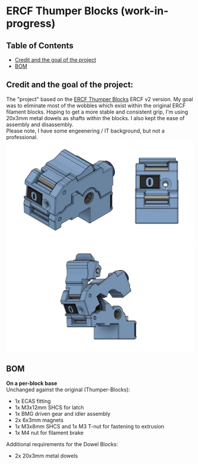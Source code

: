 <h1>ERCF Thumper Blocks (work-in-progress)</h1>

<h2 tabindex="-1" class="heading-element" dir="auto">Table of Contents</h2>
<a id="user-content-which-block" class="anchor" aria-label="Permalink: Table of Contents" href="#table-of-contents"></a>
<ul dir="auto">
        <li><a href="#credit_and_goal">Credit and the goal of the project</a></li>
        <li><a href="#bom">BOM</a></li>
</ul>

<h2>Credit and the goal of the project:</h2>
<a id="user-content-which-block" class="anchor" aria-label="Permalink: Credit and the goal of the project" href="#credit_and_goal"></a>
The "project" based on the <a href="https://github.com/kieraneglin/Thumper-Blocks?tab=readme-ov-file#which-block">ERCF Thumper Blocks</a> ERCF v2 version. My goal was to eliminate most of the wobbles which exist within the original ERCF filament blocks. Hoping to get a more stable and consistent grip, I'm using 20x3mm metal dowels as shafts within the blocks. I also kept the ease of assembly and disassembly.
<br>
Please note, I have some engeenering / IT background, but not a professional.

<img src="https://github.com/szogya/Dowel-Blocks/blob/main/Assets/Dowel_Block_Side_And_Front_View.png" alt="Assembled Dowel Block" style="max-width: 100%;">
<img src="https://github.com/szogya/Dowel-Blocks/blob/main/Assets/Dowel_Block_Opened_View.png" alt="Opened View" style="max-width: 100%;">

<h2>BOM</h2>
<a id="user-content-which-block" class="anchor" aria-label="Permalink: BOM" href="#BOM"></a>
<b>On a per-block base</b>
<div>Unchanged against the original (Thumper-Blocks):
<ul>
        <li>1x ECAS fitting </li>
        <li>1x M3x12mm SHCS for latch </li>
        <li>1x BMG driven gear and idler assembly </li>
        <li>2x 6x3mm magnets </li>
        <li>1x M3x8mm SHCS and 1x M3 T-nut for fastening to extrusion </li>
        <li>1x M4 nut for filament brake </li>
</ul>
<div>Additional requirements for the Dowel Blocks:
<ul>
        <li>2x 20x3mm metal dowels</li>
</ul>
